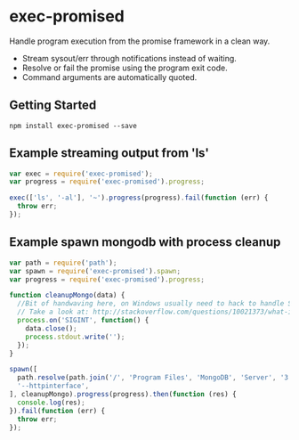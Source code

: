 # exec-promised
Handle program execution from the promise framework in a clean way.
- Stream sysout/err through notifications instead of waiting.
- Resolve or fail the promise using the program exit code.
- Command arguments are automatically quoted.

## Getting Started

```shell
npm install exec-promised --save
```

## Example streaming output from 'ls'
```js
var exec = require('exec-promised');
var progress = require('exec-promised').progress;

exec(['ls', '-al'], '~').progress(progress).fail(function (err) {
  throw err;
});
```

## Example spawn mongodb with process cleanup
```js
var path = require('path');
var spawn = require('exec-promised').spawn;
var progress = require('exec-promised').progress;

function cleanupMongo(data) {
  //Bit of handwaving here, on Windows usually need to hack to handle SIGINT gracefully.
  // Take a look at: http://stackoverflow.com/questions/10021373/what-is-the-windows-equivalent-of-process-onsigint-in-node-js
  process.on('SIGINT', function() {
    data.close();
    process.stdout.write('');
  });
}

spawn([
  path.resolve(path.join('/', 'Program Files', 'MongoDB', 'Server', '3.0', 'bin', 'mongod.exe')),
  '--httpinterface',
], cleanupMongo).progress(progress).then(function (res) {
  console.log(res);
}).fail(function (err) {
  throw err;
});
```